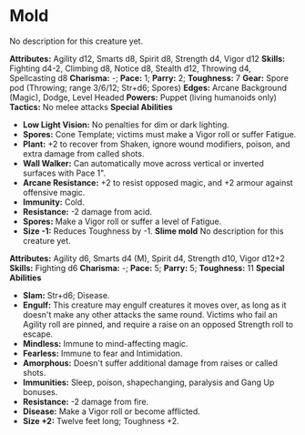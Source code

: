 # Mold

No description for this creature yet.

**Attributes:** Agility d12, Smarts d8, Spirit d8, Strength d4, Vigor
d12
**Skills:** Fighting d4-2, Climbing d8, Notice d8, Stealth d12, Throwing
d4, Spellcasting d8
**Charisma:** -; **Pace:** 1; **Parry:** 2; **Toughness:** 7
**Gear:** Spore pod (Throwing; range 3/6/12; Str+d6; Spores)
**Edges:** Arcane Background (Magic), Dodge, Level Headed
**Powers:** Puppet (living humanoids only)
**Tactics:** No melee attacks
**Special Abilities**

- **Low Light Vision:** No penalties for dim or dark lighting.
- **Spores:** Cone Template; victims must make a Vigor roll or suffer
Fatigue.
- **Plant:** +2 to recover from Shaken, ignore wound modifiers, poison,
and extra damage from called shots.
- **Wall Walker:** Can automatically move across vertical or inverted
surfaces with Pace 1".
- **Arcane Resistance:** +2 to resist opposed magic, and +2 armour
against offensive magic.
- **Immunity:** Cold.
- **Resistance:** -2 damage from acid.
- **Spores:** Make a Vigor roll or suffer a level of Fatigue.
- **Size -1:** Reduces Toughness by -1.
**Slime mold**
No description for this creature yet.

**Attributes:** Agility d6, Smarts d4 (M), Spirit d4, Strength d10,
Vigor d12+2
**Skills:** Fighting d6
**Charisma:** -; **Pace:** 5; **Parry:** 5; **Toughness:** 11
**Special Abilities**

- **Slam:** Str+d6; Disease.
- **Engulf:** This creature may engulf creatures it moves over, as long
as it doesn't make any other attacks the same round. Victims who fail
an Agility roll are pinned, and require a raise on an opposed Strength
roll to escape.
- **Mindless:** Immune to mind-affecting magic.
- **Fearless:** Immune to fear and Intimidation.
- **Amorphous:** Doesn't suffer additional damage from raises or called
shots.
- **Immunities:** Sleep, poison, shapechanging, paralysis and Gang Up
bonuses.
- **Resistance:** -2 damage from fire.
- **Disease:** Make a Vigor roll or become afflicted.
- **Size +2:** Twelve feet long; Toughness +2.
